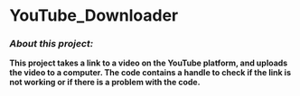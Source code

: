 # YouTube_Downloader

### **_About this project:_** 

**This project takes a link to a video on the YouTube platform, and uploads the video to a computer. The code contains a handle to check if the link is not working or if there is a problem with the code.**
